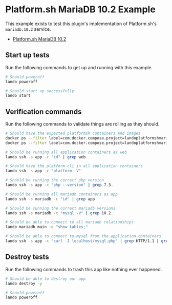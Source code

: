 Platform.sh MariaDB 10.2 Example
================================

This example exists to test this plugin's implementation of Platform.sh's `mariadb:10.2` service.

* [Platform.sh MariaDB 10.2](https://docs.platform.sh/configuration/services/mysql.html)

Start up tests
--------------

Run the following commands to get up and running with this example.

```bash
# Should poweroff
lando poweroff

# Should start up successfully
lando start
```

Verification commands
---------------------

Run the following commands to validate things are rolling as they should.

```bash
# Should have the expected platformsh containers and images
docker ps --filter label=com.docker.compose.project=landoplatformshmariadb102 | grep docker.registry.platform.sh/php-7.3 | grep landoplatformshmariadb102_app_1
docker ps --filter label=com.docker.compose.project=landoplatformshmariadb102 | grep docker.registry.platform.sh/mariadb-10.2 | grep landoplatformshmariadb102_mariadb_1

# Should be running all application containers as web
lando ssh -s app -c "id" | grep web

# Should have the platform cli in all application containers
lando ssh -s app -c "platform -V"

# Should be running the correct php version
lando ssh -s app -c "php --version" | grep 7.3.

# Should be running all mariadb containers as app
lando ssh -s mariadb -c "id" | grep app

# Should be running the correct mariadb versions
lando ssh -s mariadb -c "mysql -V" | grep 10.2.

# Should be able to connect to all mariadb relationships
lando mariadb main -e "show tables;"

# Should be able to connect to mysql from the application containers
lando ssh -s app -c "curl -I localhost/mysql.php" | grep HTTP/1.1 | grep "200 OK"
```

Destroy tests
-------------

Run the following commands to trash this app like nothing ever happened.

```bash
# Should be able to destroy our app
lando destroy -y

# Should poweroff
lando poweroff
```
